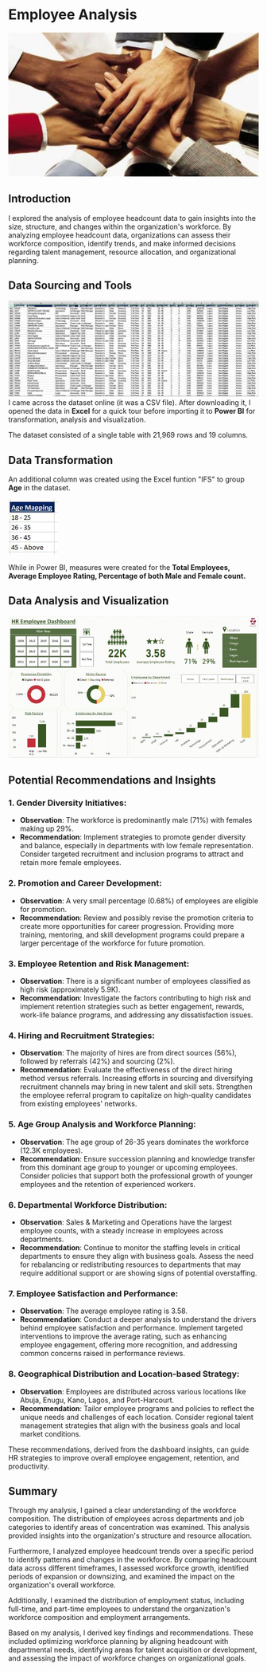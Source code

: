 # Employee Analysis
![](intro1.JPG)

## Introduction
I explored the analysis of employee headcount data to gain insights into the size, structure, and changes within the organization's workforce. By analyzing employee headcount data, organizations can assess their workforce composition, identify trends, and make informed decisions regarding talent management, resource allocation, and organizational planning.

## Data Sourcing and Tools
![](Images/dataset.JPG)
I came across the dataset online (it was a CSV file). After downloading it, I opened the data in **Excel** for a quick tour before importing it to **Power BI** for transformation, analysis and visualization.

The dataset consisted of a single table with 21,969 rows and 19 columns.

## Data Transformation
An additional column was created using the Excel funtion "IFS" to group **Age** in the dataset.

![](Images/age_mapping.JPG) 

While in Power BI, measures were created for the **Total Employees, Average Employee Rating, Percentage of both Male and Female count.** 

## Data Analysis and Visualization
![](Images/dashboard.JPG)

## Potential Recommendations and Insights
### 1. Gender Diversity Initiatives:
   - **Observation**: The workforce is predominantly male (71%) with females making up 29%.
   - **Recommendation**: Implement strategies to promote gender diversity and balance, especially in departments with low female representation. Consider targeted recruitment and inclusion programs to attract and retain more female employees.

### 2. Promotion and Career Development:
   - **Observation**: A very small percentage (0.68%) of employees are eligible for promotion.
   - **Recommendation**: Review and possibly revise the promotion criteria to create more opportunities for career progression. Providing more training, mentoring, and skill development programs could prepare a larger percentage of the workforce for future promotion.

### 3. Employee Retention and Risk Management:
   - **Observation**: There is a significant number of employees classified as high risk (approximately 5.9K).
   - **Recommendation**: Investigate the factors contributing to high risk and implement retention strategies such as better engagement, rewards, work-life balance programs, and addressing any dissatisfaction issues. 

### 4. Hiring and Recruitment Strategies:
   - **Observation**: The majority of hires are from direct sources (56%), followed by referrals (42%) and sourcing (2%).
   - **Recommendation**: Evaluate the effectiveness of the direct hiring method versus referrals. Increasing efforts in sourcing and diversifying recruitment channels may bring in new talent and skill sets. Strengthen the employee referral program to capitalize on high-quality candidates from existing employees' networks.

### 5. Age Group Analysis and Workforce Planning:
   - **Observation**: The age group of 26-35 years dominates the workforce (12.3K employees).
   - **Recommendation**: Ensure succession planning and knowledge transfer from this dominant age group to younger or upcoming employees. Consider policies that support both the professional growth of younger employees and the retention of experienced workers.

### 6. Departmental Workforce Distribution:
   - **Observation**: Sales & Marketing and Operations have the largest employee counts, with a steady increase in employees across departments.
   - **Recommendation**: Continue to monitor the staffing levels in critical departments to ensure they align with business goals. Assess the need for rebalancing or redistributing resources to departments that may require additional support or are showing signs of potential overstaffing.

### 7. Employee Satisfaction and Performance:
   - **Observation**: The average employee rating is 3.58.
   - **Recommendation**: Conduct a deeper analysis to understand the drivers behind employee satisfaction and performance. Implement targeted interventions to improve the average rating, such as enhancing employee engagement, offering more recognition, and addressing common concerns raised in performance reviews.

### 8. Geographical Distribution and Location-based Strategy:
   - **Observation**: Employees are distributed across various locations like Abuja, Enugu, Kano, Lagos, and Port-Harcourt.
   - **Recommendation**: Tailor employee programs and policies to reflect the unique needs and challenges of each location. Consider regional talent management strategies that align with the business goals and local market conditions.

These recommendations, derived from the dashboard insights, can guide HR strategies to improve overall employee engagement, retention, and productivity.

## Summary
Through my analysis, I gained a clear understanding of the workforce composition. The distribution of employees across departments and job categories to identify areas of concentration was examined. This analysis provided insights into the organization's structure and resource allocation.

Furthermore, I analyzed employee headcount trends over a specific period to identify patterns and changes in the workforce. By comparing headcount data across different timeframes, I assessed workforce growth, identified periods of expansion or downsizing, and examined the impact on the organization's overall workforce.

Additionally, I examined the distribution of employment status, including full-time, and part-time employees to understand the organization's workforce composition and employment arrangements.

Based on my analysis, I derived key findings and recommendations. These included optimizing workforce planning by aligning headcount with departmental needs, identifying areas for talent acquisition or development, and assessing the impact of workforce changes on organizational goals.

